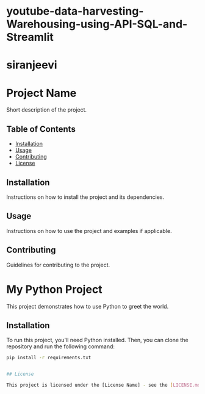 # youtube-data-harvesting-Warehousing-using-API-SQL-and-Streamlit

# siranjeevi
# Project Name

Short description of the project.

## Table of Contents

- [Installation](#installation)
- [Usage](#usage)
- [Contributing](#contributing)
- [License](#license)

## Installation

Instructions on how to install the project and its dependencies.

## Usage

Instructions on how to use the project and examples if applicable.

## Contributing

Guidelines for contributing to the project.

# My Python Project

This project demonstrates how to use Python to greet the world.

## Installation

To run this project, you'll need Python installed. Then, you can clone the repository and run the following command:

```sh
pip install -r requirements.txt


## License

This project is licensed under the [License Name] - see the [LICENSE.md](LICENSE.md) file for details.
